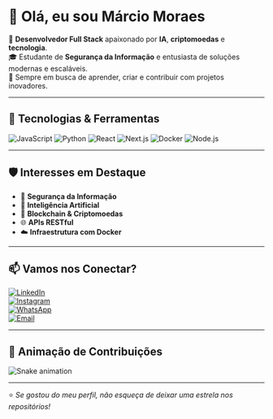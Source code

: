 # 👋 Olá, eu sou Márcio Moraes  

🎯 **Desenvolvedor Full Stack** apaixonado por **IA**, **criptomoedas** e **tecnologia**.  
🎓 Estudante de **Segurança da Informação** e entusiasta de soluções modernas e escaláveis.  
🚀 Sempre em busca de aprender, criar e contribuir com projetos inovadores.  

---

## 🧠 Tecnologias & Ferramentas  
![JavaScript](https://img.shields.io/badge/JavaScript-F7DF1E?style=for-the-badge&logo=javascript&logoColor=black)
![Python](https://img.shields.io/badge/Python-3776AB?style=for-the-badge&logo=python&logoColor=white)
![React](https://img.shields.io/badge/React-20232A?style=for-the-badge&logo=react&logoColor=61DAFB)
![Next.js](https://img.shields.io/badge/Next.js-000000?style=for-the-badge&logo=nextdotjs&logoColor=white)
![Docker](https://img.shields.io/badge/Docker-2496ED?style=for-the-badge&logo=docker&logoColor=white)
![Node.js](https://img.shields.io/badge/Node.js-339933?style=for-the-badge&logo=nodedotjs&logoColor=white)

---


## 🛡️ Interesses em Destaque  
- 🔐 **Segurança da Informação**  
- 🧠 **Inteligência Artificial**  
- 💸 **Blockchain & Criptomoedas**  
- 🌐 **APIs RESTful**  
- ☁️ **Infraestrutura com Docker**  

---

## 📫 Vamos nos Conectar?  
[![LinkedIn](https://img.shields.io/badge/LinkedIn-0077B5?style=for-the-badge&logo=linkedin&logoColor=white)](https://www.linkedin.com/in/m%C3%A1rcio-moraes-a8b981292/)  
[![Instagram](https://img.shields.io/badge/Instagram-E4405F?style=for-the-badge&logo=instagram&logoColor=white)](https://www.instagram.com/marciin78/)  
[![WhatsApp](https://img.shields.io/badge/WhatsApp-25D366?style=for-the-badge&logo=whatsapp&logoColor=white)](https://wa.me/5538998648842)  
[![Email](https://img.shields.io/badge/Email-0078D4?style=for-the-badge&logo=microsoft-outlook&logoColor=white)](mailto:seuemail@exemplo.com)  

---

## 🐍 Animação de Contribuições  
![Snake animation](https://github.com/marciinbf5/marciinbf5/blob/output/github-contribution-grid-snake.svg)  

---

⭐ _Se gostou do meu perfil, não esqueça de deixar uma estrela nos repositórios!_
